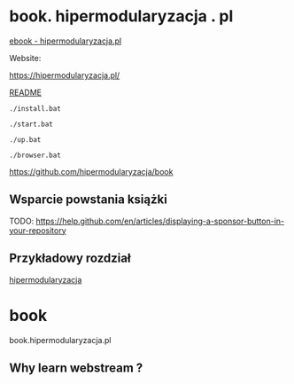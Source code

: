 # book. hipermodularyzacja . pl
[ebook - hipermodularyzacja.pl](https://book.hipermodularyzacja.pl/book/)

Website:

https://hipermodularyzacja.pl/

[README](README.md)

    ./install.bat

    ./start.bat

    ./up.bat

    ./browser.bat

https://github.com/hipermodularyzacja/book


## Wsparcie powstania książki
TODO:
https://help.github.com/en/articles/displaying-a-sponsor-button-in-your-repository




## Przykładowy rozdział

[hipermodularyzacja](https://book.hipermodularyzacja.pl/book/1/wstep.html)

# book
book.hipermodularyzacja.pl

## Why learn webstream ?
